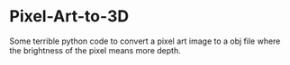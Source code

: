 # Pixel-Art-to-3D
Some terrible python code to convert a pixel art image to a obj file where the brightness of the pixel means more depth.
